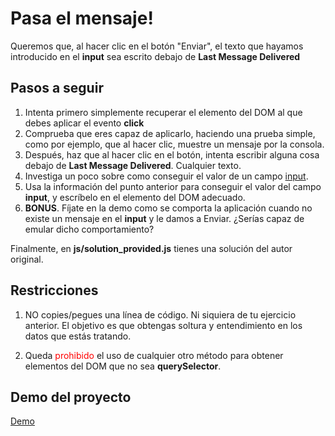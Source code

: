 # Pasa el mensaje!
Queremos que, al hacer clic en el botón "Enviar", el texto que hayamos introducido en el __input__ sea escrito debajo de **Last Message Delivered** 

## Pasos a seguir

1. Intenta primero simplemente recuperar el elemento del DOM al que debes aplicar el evento __click__
2. Comprueba que eres capaz de aplicarlo, haciendo una prueba simple, como por ejemplo, que al hacer clic, muestre un mensaje por la consola.
3. Después, haz que al hacer clic en el botón, intenta escribir alguna cosa debajo de **Last Message Delivered**. Cualquier texto.
4. Investiga un poco sobre como conseguir el valor de un campo [input](https://www.w3schools.com/jsref/prop_text_value.asp). 
5. Usa la información del punto anterior para conseguir el valor del campo __input__, y escríbelo en el elemento del DOM adecuado.
6. **BONUS**. Fíjate en la demo como se comporta la aplicación cuando no existe un mensaje en el __input__ y le damos a Enviar. ¿Serías capaz de emular dicho comportamiento?

Finalmente, en __js/solution_provided.js__ tienes una solución del autor original.

## Restricciones

1. NO copies/pegues una línea de código. Ni siquiera de tu ejercicio anterior. El objetivo es que obtengas soltura y entendimiento en los datos que estás tratando.

2. Queda <span style="color: red;">prohibido</span> el uso de cualquier otro método para obtener elementos del DOM que no sea **querySelector**. 

## Demo del proyecto

[Demo](https://js-beginners.github.io/pass-the-message-project/)